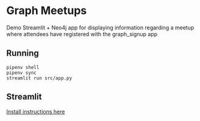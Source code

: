 # Graph Meetups
Demo Streamlit + Neo4j app for displaying information regarding a meetup
where attendees have registered with the graph_signup app


## Running
```
pipenv shell
pipenv sync
streamlit run src/app.py
```


## Streamlit
[Install instructions here](https://docs.streamlit.io/library/get-started/installation)

